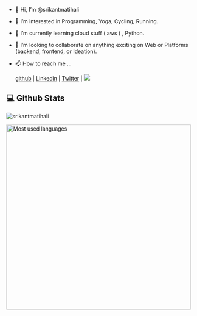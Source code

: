 - 👋 Hi, I’m @srikantmatihali
- 👀 I’m interested in Programming, Yoga, Cycling, Running.
- 🌱 I’m currently learning cloud stuff ( aws ) , Python.
- 💞️ I’m looking to collaborate on anything exciting on Web or Platforms (backend, frontend, or Ideation).
- 📫 How to reach me ...

   [github](https://github.com/srikantmatihali)   |   [Linkedin](https://www.linkedin.com/in/srikanthvmattihalli/)   |   [Twitter](https://twitter.com/srikantmatihali/) | <a href="mailto:srikantmatihali@gmail.com?"><img src="https://img.shields.io/badge/gmail-%23DD0031.svg?&style=for-the-badge&logo=gmail&logoColor=white"/></a>

<!---
srikantmatihali/srikantmatihali is a ✨ special ✨ repository because its `README.md` (this file) appears on your GitHub profile.
You can click the Preview link to take a look at your changes.
--->

<h2 align="left">💻 Github Stats</h2>
<p align="left">
<img src="https://github-readme-stats.vercel.app/api?username=srikantmatihali&show_icons=true&count_private=true" alt="srikantmatihali" />
</p>
<p align="left">
    <a href="https://github.com/srikantmatihali">
    <img width="485" src="https://github-readme-stats.vercel.app/api/top-langs/?username=srikantmatihali"  alt="Most used languages"/>
    </a>
</p>
